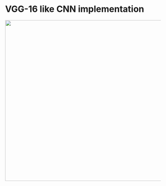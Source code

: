 # VGG-16 like CNN implementation

<img src="[https://miro.medium.com/max/1400/1*l37va2Mu8Snx6LLb13430A.png](https://www.researchgate.net/profile/Tingting-Dan/publication/326213864/figure/fig1/AS:645194672259073@1530837805925/Slightly-modified-VGG-16-Network-Architecture-h-and-w-respectively-represents-the-height.png)" width = "900px" height = "520px">
